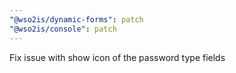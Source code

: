```yaml
---
"@wso2is/dynamic-forms": patch
"@wso2is/console": patch
---
```


Fix issue with show icon of the password type fields
